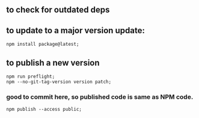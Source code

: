 ## to check for outdated deps

## to update to a major version update:

    npm install package@latest;

## to publish a new version

    npm run preflight;
    npm --no-git-tag-version version patch;

### good to commit here, so published code is same as NPM code.

    npm publish --access public;
